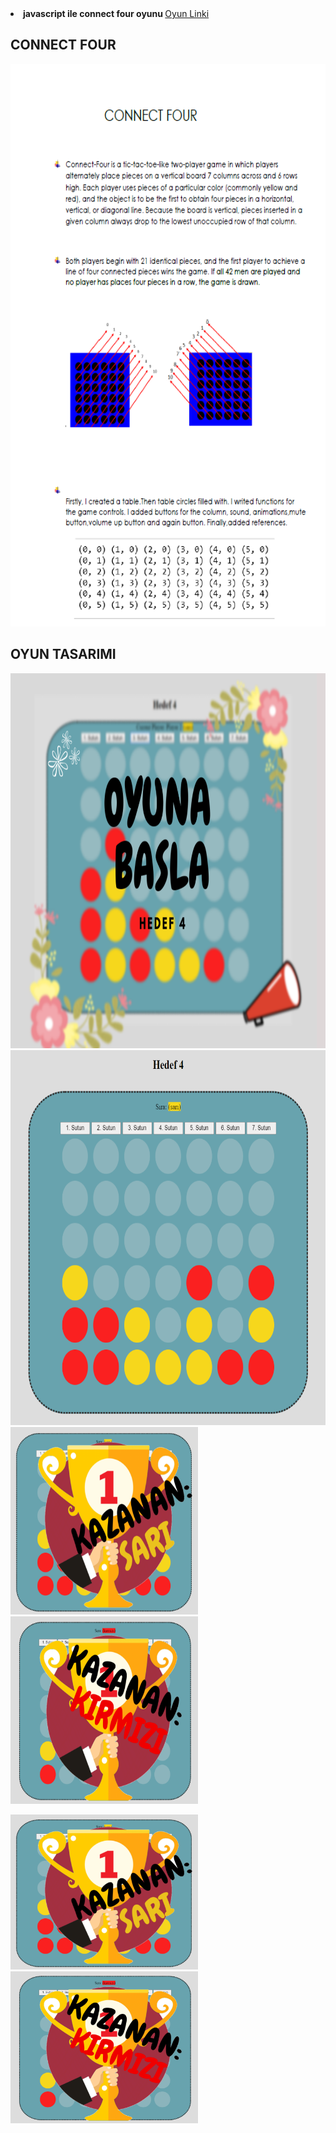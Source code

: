 

<li><strong>javascript ile connect four oyunu </strong>
<a href= "https://beyzakoser.github.io/odevler/projeDeneme.html">Oyun Linki </a></li>

## CONNECT FOUR
<img src="/images/connectFour.png" width="700" height="900" >

## OYUN TASARIMI
<img src="/images/GirisEkrani.png" width="700" height="600" >
<img src="/images/oyun.png" width="700" height="600" >
<img src="/images/kazananSari.png"  width="300" height="300"> <img src="/images/kazananKirmizi.png" width="300" height="300" >
<p float="left">
  <img src="/images/kazananSari.png" width="300" />
  <img src="/images/kazananKirmizi.png" width="300" /> 
</p>


